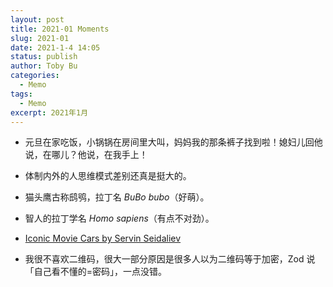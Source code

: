 ```yaml
---
layout: post
title: 2021-01 Moments
slug: 2021-01
date: 2021-1-4 14:05
status: publish
author: Toby Bu
categories:
  - Memo
tags:
  - Memo
excerpt: 2021年1月
---
```



- 元旦在家吃饭，小锅锅在房间里大叫，妈妈我的那条裤子找到啦！媳妇儿回他说，在哪儿？他说，在我手上！

- 体制内外的人思维模式差别还真是挺大的。

- 猫头鹰古称鸱鸮，拉丁名 _BuBo bubo_（好萌）。

- 智人的拉丁学名 _Homo sapiens_（有点不对劲）。

- [Iconic Movie Cars by Servin Seidaliev](https://abduzeedo.com/iconic-movie-cars-servin-seidaliev)

- 我很不喜欢二维码，很大一部分原因是很多人以为二维码等于加密，Zod 说「自己看不懂的=密码」，一点没错。
